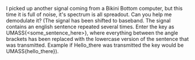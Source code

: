 I picked up another signal coming from a Bikini Bottom computer, but this time it is full of noise, it's spectrum is all spreadout. Can you help me demodulate it? (The signal has been shifted to baseband. The signal contains an english sentence repeated several times. Enter the key as UMASS{<some_sentence_here>}, where everything between the angle brackets has been replaced with the lowercase version of the sentence that was transmitted. Example if Hello_there was transmitted the key would be UMASS{hello_there}).
